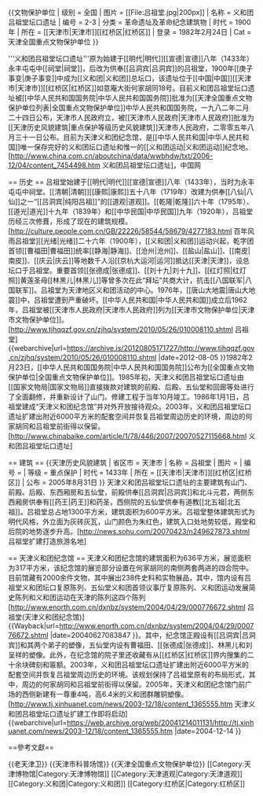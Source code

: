 {{文物保护单位
| 级别 = 全国
| 图片 = [[File:吕祖堂.jpg|200px]]
| 名称 = 义和团吕祖堂坛口遗址
| 编号 = 2-3
| 分类 = 革命遗址及革命纪念建筑物
| 时代 = 1900年
| 所在 = [[天津市|天津市]][[红桥区|红桥区]]
| 登录 = 1982年2月24日
| Cat = 天津全国重点文物保护单位
}}

'''义和团吕祖堂坛口遗址'''原为始建于[[明代|明代]][[宣德|宣德]]八年（1433年）永丰屯屯中[[祠堂|祠堂]]，后改为供奉[[吕洞宾|吕洞宾]]的吕祖堂，1900年[[庚子事变|庚子事变]]中成为[[义和团|义和团]]总坛口，该遗址位于[[中国|中国]][[天津市|天津市]][[红桥区|红桥区]]如意庵大街何家胡同18号。目前义和团吕祖堂坛口遗址被[[中华人民共和国国务院|中华人民共和国国务院]]批准为[[天津全国重点文物保护单位列表|全国重点文物保护单位]]<ref>中华人民共和国国务院，一九八二年二月二十四日公布，天津市人民政府立</ref>，被[[天津市人民政府|天津市人民政府]]批准为[[天津历史风貌建筑|重点保护等级历史风貌建筑]]<ref>天津市人民政府，二零零五年八月三十一日公布</ref>。目前为天津义和团纪念馆，是[[中华人民共和国|中华人民共和国]]唯一保存完好的义和团坛口遗址和惟一的[[义和团运动|义和团运动]]纪念地。<ref>[http://www.china.com.cn/aboutchina/data/wwbhdw/txt/2006-12/04/content_7454498.htm 义和团吕祖堂坛口遗址]，中国网</ref>

== 历史 ==
吕祖堂始建于[[明代|明代]][[宣德|宣德]]八年（1433年），当时为永丰屯屯中祠堂。[[清朝|清朝]][[康熙|康熙]]五十八年（1719年）改建为供奉[[八仙|八仙]]之一“[[吕洞宾|纯阳吕祖]]”的[[道观|道观]]。[[乾隆|乾隆]]六十年（1795年）、[[道光|道光]]十九年（1839年）和[[中华民国|中华民国]]九年（1920年），吕祖堂历经三次修葺，形成了现在的建筑规模。<ref>[http://culture.people.com.cn/GB/22226/58544/58679/4277183.html 百年风雨吕祖堂]</ref>[[光绪|光绪]]二十六年（1900年），[[义和团|义和团]]运动兴起，乾字团首领[[曹福田|曹福田]]统率[[静海|静海]]、[[沧州|沧州]]、[[盐山|盐山]]、[[南皮|南皮]]、[[庆云|庆云]]等地数千人沿[[京杭大运河|运河]]抵达[[天津|天津]]，设总坛口于吕祖堂。重要首领[[张德成|张德成]]、[[刘十九|刘十九]]、[[红灯照|红灯照]]黄莲圣母[[林黑儿|林黑儿]]等曾多次在此“拜坛”共商大计，抗击[[八国联军|八国联军]]。吕祖堂为天津地区义和团活动的中心。1976年，[[唐山大地震|唐山大地震]]中，吕祖堂遭到严重破坏。[[中华人民共和国|中华人民共和国]]成立后1962年，吕祖堂被[[天津市人民政府|天津市人民政府]]列为[[天津市文物保护单位|天津市文物保护单位]]。<ref>[http://www.tjhqqzf.gov.cn/zjhq/system/2010/05/26/010008110.shtml 吕祖堂] {{webarchive|url=https://archive.is/20120805171727/http://www.tjhqqzf.gov.cn/zjhq/system/2010/05/26/010008110.shtml |date=2012-08-05 }}</ref>1982年2月23日，[[中华人民共和国国务院|中华人民共和国国务院]]公布为[[全国重点文物保护单位|全国重点文物保护单位]]。1985年初，天津义和团吕祖堂坛口遗址由[[国家文物局|国家文物局]]直接拨款对建筑的前殿、后殿、五仙堂和回廊等处进行了全面翻修，并重新设计了山门。修建工程于当年10月竣工。1986年1月1日，吕祖堂建成“天津义和团纪念馆”并对外开放接待观众。2003年，义和团吕祖堂坛口遗址扩建出附近6000平方米的配套空间并恢复吕祖堂周边历史的环境，周边的何家胡同和吕祖堂前街得以保留。<ref>[http://www.chinabaike.com/article/1/78/446/2007/20070527115668.html 义和团吕祖堂坛口遗址]</ref>

== 建筑 ==
{{天津历史风貌建筑
| 省区市 = 天津市
| 名称 = 吕祖堂
| 图片 = 
| 编号 = 
| 等级 = 重点保护
| 时代 = 1433年
| 所在 = [[天津市|天津市]][[红桥区|红桥区]]
| 公布 = 2005年8月31日
}}
天津义和团吕祖堂坛口遗址的主要建筑有山门、前殿、后殿、东西厢房和五仙堂，前殿供奉[[吕洞宾|吕洞宾]]和北斗元君，两侧东西厢房供奉有[[药王|药王]]和药圣，西侧院的五仙堂供奉有道教[[北五祖|北五祖]]。吕祖堂总占地1300平方米，建筑面积为600平方米。吕祖堂整体建筑形式为明代风格，外立面为灰砖灰瓦，山门颜色为朱红色，建筑入口处地势较低，殿堂和后院的地势逐步升高。<ref>[http://news.sohu.com/20070423/n249627873.shtml 吕祖堂扩建打造旅游名地]</ref>

== 天津义和团纪念馆 ==
天津义和团纪念馆的建筑面积为636平方米，展览面积为317平方米，该纪念馆的展览部分设置在何家胡同的南侧两套两进的四合院中。目前馆藏有2000余件文物，其中展出238件史料和实物展品，其中，馆内设有吕祖堂义和团坛口复原陈列、五仙堂义和团首领议事厅复原陈列、义和团运动发展简史陈列和义和团运动在天津的陈列这四个陈列<ref>[http://www.enorth.com.cn/dxnbz/system/2004/04/29/000776672.shtml 吕祖堂(天津义和团纪念馆)] {{Wayback|url=http://www.enorth.com.cn/dxnbz/system/2004/04/29/000776672.shtml |date=20040627083847 }}</ref>。其中，纪念馆正殿设有[[吕洞宾|吕洞宾]]和其两个弟子的塑像，五仙堂内设有曹福田、[[张德成|张德成]]、林黑儿和刘呈祥的塑像。此外，在纪念馆的院子里还收藏有从[[红桥区|红桥区]]界内搜集的二十余块碑刻和匾额。2003年，义和团吕祖堂坛口遗址扩建出附近6000平方米的配套空间并恢复吕祖堂周边历史的环境。该规划保持了吕祖堂原有的布局形式，其中，周边的何家胡同和吕祖堂前街得以保留。2005年，天津义和团纪念馆门前广场的西侧新建有一尊重4吨，高6.4米的义和团群雕铜塑像。<ref>[http://www.tj.xinhuanet.com/news/2003-12/18/content_1365555.htm 天津义和团吕祖堂坛口遗址扩建工作即将启动] {{webarchive|url=https://web.archive.org/web/20041214011131/http://tj.xinhuanet.com/news/2003-12/18/content_1365555.htm |date=2004-12-14 }}</ref>

==參考文獻==
<div class="references-small">
<references />
</div>

{{老天津卫}}
{{天津市科普场馆}}
{{天津全国重点文物保护单位}}
[[Category:天津博物馆|Category:天津博物馆]]
[[Category:天津道观|Category:天津道观]]
[[Category:义和团|Category:义和团]]
[[Category:红桥区|Category:红桥区]]